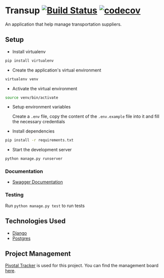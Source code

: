 # Transup [![Build Status](https://travis-ci.com/otseobande/transup.svg?branch=develop)](https://travis-ci.com/otseobande/transup) [![codecov](https://codecov.io/gh/otseobande/transup/branch/develop/graph/badge.svg)](https://codecov.io/gh/otseobande/transup)

An application that help manage transportation suppliers.


## Setup

- Install virtualenv

```bash
pip install virtualenv
```

- Create the application's virtual environment

```bash
virtualenv venv
```

- Activate the virtual environment

```bash
source venv/bin/activate
```

- Setup environment variables

  Create a `.env` file, copy the content of the `.env.example` file into it and fill the necessary credentials

- Install dependencies

```bash
pip install -r requirements.txt
```

- Start the development server

```bash
python manage.py runserver
```

### Documentation

- [Swagger Documentation](http://ec2-13-58-177-108.us-east-2.compute.amazonaws.com/api/v1/docs/)

### Testing

Run `python manage.py test` to run tests

## Technologies Used

- [Django](https://www.djangoproject.com/)
- [Postgres](https://www.postgresql.org/)


## Project Management

[Pivotal Tracker](https://www.pivotaltracker.com) is used for this project. You can find the management board [here](https://www.pivotaltracker.com/n/projects/2376016).
